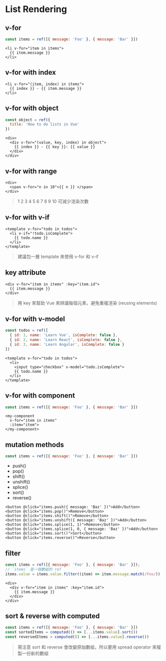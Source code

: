 # List Rendering

## v-for

```js
const items = ref([{ message: 'Foo' }, { message: 'Bar' }])
```

```template
<li v-for="item in items">
  {{ item.message }}
</li>
```

## v-for with index

```template
<li v-for="(item, index) in items">
  {{ index }} - {{ item.message }}
</li>
```

## v-for with object

```js
const object = ref({
  title: 'How to do lists in Vue'
})
```

```template
<div>
  <div v-for="(value, key, index) in object">
    {{ index }} - {{ key }}: {{ value }}
  </div>
</div>
```

## v-for with range

```template
<div>
  <span v-for="n in 10">{{ n }} </span>
</div>
```

> 1 2 3 4 5 6 7 8 9 10
> 可減少渲染次數

## v-for with v-if

```template
<template v-for="todo in todos">
  <li v-if="!todo.isComplete">
    {{ todo.name }}
  </li>
</template>
```

> 建議包一層 template 來使用 v-for 和 v-if

## key attribute

```template
<div v-for="item in items" :key="item.id">
  {{ item.message }}
</div>
```

> 用 key 來幫助 Vue 來辨識每個元素，避免重複渲染 (reusing elements)

## v-for with v-model

```js
const todos = ref([
  { id: 1, name: 'Learn Vue', isComplete: false },
  { id: 2, name: 'Learn React', isComplete: false },
  { id: 3, name: 'Learn Angular', isComplete: false }
])
```

```template
<template v-for="todo in todos">
  <li>
    <input type="checkbox" v-model="todo.isComplete">
    {{ todo.name }}
  </li>
</template>
```

## v-for with component
  
```js
const items = ref([{ message: 'Foo' }, { message: 'Bar' }])
```

```template
<my-component
  v-for="item in items" 
  :item="item">
</my-component>
```

## mutation methods

```js
const items = ref([{ message: 'Foo' }, { message: 'Bar' }])
```

- push()
- pop()
- shift()
- unshift()
- splice()
- sort()
- reverse()

```template
<button @click="items.push({ message: 'Baz' })">Add</button>
<button @click="items.pop()">Remove</button>
<button @click="items.shift()">Remove</button>
<button @click="items.unshift({ message: 'Baz' })">Add</button>
<button @click="items.splice(1, 1)">Remove</button>
<button @click="items.splice(1, 0, { message: 'Baz' })">Add</button>
<button @click="items.sort()">Sort</button>
<button @click="items.reverse()">Reverse</button>
```

## filter

```js
const items = ref([{ message: 'Foo' }, { message: 'Bar' }]);
// `items` 是一個數組的 ref
items.value = items.value.filter((item) => item.message.match(/Foo/))
```

```template
<div>
  <div v-for="item in items" :key="item.id">
    {{ item.message }}
  </div>
</div>
```

## sort & reverse with computed

<!-- - return numbers.reverse() -->
<!-- + return [...numbers].reverse() -->

```js
const items = ref([{ message: 'Foo' }, { message: 'Bar' }])
const sortedItems = computed(() => [...items.value].sort())
const reversedItems = computed(() => [...items.value].reverse())
```

> 需注意 sort 和 reverse 會改變原始數組，所以要用 spread operator 來複製一份新的數組
